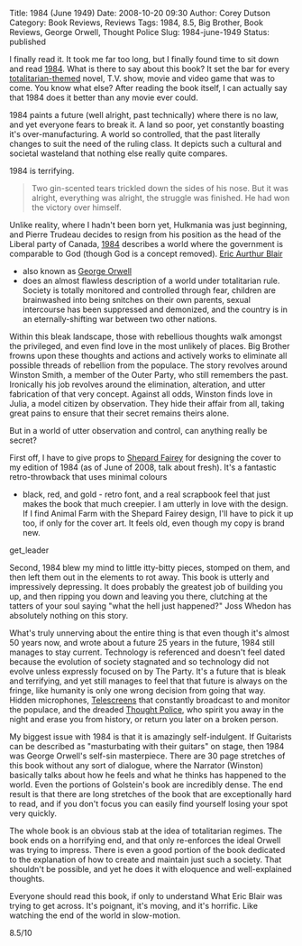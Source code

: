 Title: 1984 (June 1949)
Date: 2008-10-20 09:30
Author: Corey Dutson
Category: Book Reviews, Reviews
Tags: 1984, 8.5, Big Brother, Book Reviews, George Orwell, Thought Police
Slug: 1984-june-1949
Status: published

I finally read it. It took me far too long, but I finally found time to
sit down and read
[1984](http://www.amazon.ca/Signet-Classics-1984-George-Orwell/dp/0451524934/ref=pd_bbs_sr_1?ie=UTF8&s=books&qid=1224465918&sr=8-1 "Amazon.ca: 1984").
What is there to say about this book? It set the bar for every
[totalitarian-themed](http://en.wikipedia.org/wiki/Totalitarianism "Wikipedia: Totalitarianism")
novel, T.V. show, movie and video game that was to come. You know what
else? After reading the book itself, I can actually say that 1984 does
it better than any movie ever could.

1984 paints a future (well alright, past technically) where there is no
law, and yet everyone fears to break it. A land so poor, yet constantly
boasting it's over-manufacturing. A world so controlled, that the past
literally changes to suit the need of the ruling class. It depicts such
a cultural and societal wasteland that nothing else really quite
compares.

1984 is terrifying.

<!--more-->

> Two gin-scented tears trickled down the sides of his nose. But it was
> alright, everything was alright, the struggle was finished. He had won
> the victory over himself.

Unlike reality, where I hadn't been born yet, Hulkmania was just
beginning, and Pierre Trudeau decides to resign from his position as the
head of the Liberal party of Canada,
[1984](http://en.wikipedia.org/wiki/Nineteen_Eighty-Four "Wikipedia: 1984")
describes a world where the government is comparable to God (though God
is a concept removed). [Eric Aurthur
Blair](http://en.wikipedia.org/wiki/George_Orwell "Wikipedia Eric Aurthur Blair")
- also known as [George
Orwell](http://en.wikipedia.org/wiki/George_Orwell "Wikipedia: George Orwell")
- does an almost flawless description of a world under totalitarian
rule. Society is totally monitored and controlled through fear, children
are brainwashed into being snitches on their own parents, sexual
intercourse has been suppressed and demonized, and the country is in an
eternally-shifting war between two other nations.

Within this bleak landscape, those with rebellious thoughts walk amongst
the privileged, and even find love in the most unlikely of places. Big
Brother frowns upon these thoughts and actions and actively works to
eliminate all possible threads of rebellion from the populace. The story
revolves around Winston Smith, a member of the Outer Party, who still
remembers the past. Ironically his job revolves around the elimination,
alteration, and utter fabrication of that very concept. Against all
odds, Winston finds love in Julia, a model citizen by observation. They
hide their affair from all, taking great pains to ensure that their
secret remains theirs alone.

But in a world of utter observation and control, can anything really be
secret?

First off, I have to give props to [Shepard
Fairey](http://obeygiant.com/ "Obey Giant: Shepard Fairey") for
designing the cover to my edition of 1984 (as of June of 2008, talk
about fresh). It's a fantastic retro-throwback that uses minimal colours
- black, red, and gold - retro font, and a real scrapbook feel that just
makes the book that much creepier. I am utterly in love with the design.
If I find Animal Farm with the Shepard Fairey design, I'll have to pick
it up too, if only for the cover art. It feels old, even though my copy
is brand new.

get\_leader

Second, 1984 blew my mind to little itty-bitty pieces, stomped on them,
and then left them out in the elements to rot away. This book is utterly
and impressively depressing. It does probably the greatest job of
building you up, and then ripping you down and leaving you there,
clutching at the tatters of your soul saying "what the hell just
happened?" Joss Whedon has absolutely nothing on this story.

What's truly unnerving about the entire thing is that even though it's
almost 50 years now, and wrote about a future 25 years in the future,
1984 still manages to stay current. Technology is referenced and doesn't
feel dated because the evolution of society stagnated and so technology
did not evolve unless expressly focused on by The Party. It's a future
that is bleak and terrifying, and yet still manages to feel that that
future is always on the fringe, like humanity is only one wrong decision
from going that way. Hidden microphones,
[Telescreens](http://en.wikipedia.org/wiki/Telescreen "Wikipedia: Telescreen")
that constantly broadcast to and monitor the populace, and the dreaded
[Thought
Police](http://en.wikipedia.org/wiki/Thought_Police "Wikipedia: Thought Police"),
who spirit you away in the night and erase you from history, or return
you later on a broken person.

My biggest issue with 1984 is that it is amazingly self-indulgent. If
Guitarists can be described as "masturbating with their guitars" on
stage, then 1984 was George Orwell's self-sin masterpiece. There are 30
page stretches of this book without any sort of dialogue, where the
Narrator (Winston) basically talks about how he feels and what he thinks
has happened to the world. Even the portions of Golstein's book are
incredibly dense. The end result is that there are long stretches of the
book that are exceptionally hard to read, and if you don't focus you can
easily find yourself losing your spot very quickly.

The whole book is an obvious stab at the idea of totalitarian regimes.
The book ends on a horrifying end, and that only re-enforces the ideal
Orwell was trying to impress. There is even a good portion of the book
dedicated to the explanation of how to create and maintain just such a
society. That shouldn't be possible, and yet he does it with eloquence
and well-explained thoughts.

Everyone should read this book, if only to understand What Eric Blair
was trying to get across. It's poignant, it's moving, and it's horrific.
Like watching the end of the world in slow-motion.

8.5/10
